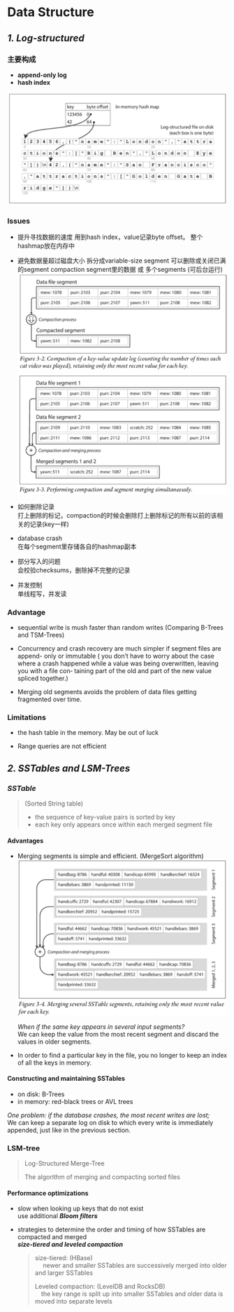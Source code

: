# Data Structure

## *1. Log-structured*

### **主要构成**

* **append-only log**
* **hash index**

![Figure 3-1](https://github.com/xiaoyiyiyo/Java_Knowledge/blob/master/DDIA/png/Figure%203-1.png)

### **Issues**

* 提升寻找数据的速度
用到hash index，value记录byte offset。 
整个hashmap放在内存中

* 避免数据量超过磁盘大小
拆分成variable-size segment
可以删除或关闭已满的segment
compaction segment里的数据 或 多个segments (可后台运行)
![Figure 3-2](https://github.com/xiaoyiyiyo/Java_Knowledge/blob/master/DDIA/png/Figure%203-2.png)
![Figure 3-3](https://github.com/xiaoyiyiyo/Java_Knowledge/blob/master/DDIA/png/Figure%203-3.png)

* 如何删除记录  
打上删除的标记，compaction的时候会删除打上删除标记的所有以前的该相关的记录(key一样)

* database crash  
在每个segment里存储各自的hashmap副本

* 部分写入的问题  
会校验checksums，删除掉不完整的记录

* 并发控制  
单线程写，并发读

### **Advantage**

* sequential write is mush faster than random writes
(Comparing B-Trees and TSM-Trees)

* Concurrency and crash recovery are much simpler if segment files are append- only or immutable
( you don’t have to worry about the case where a crash happened while a value was being overwritten, leaving you with a file con‐ taining part of the old and part of the new value spliced together.)

* Merging old segments avoids the problem of data files getting fragmented over time.

### **Limitations**

* the hash table in the memory. May be out of luck

* Range queries are not efficient

## *2. SSTables and LSM-Trees*

### ***SSTable*** 

>(Sorted String table)
>
> * the sequence of key-value pairs is sorted by key
> * each key only appears once within each merged segment file

#### **Advantages**

* Merging segments is simple and efficient.
(MergeSort algorithm)
![Figure 3-4](https://github.com/xiaoyiyiyo/Java_Knowledge/blob/master/DDIA/png/Figure%203-4.png)

    _When if the same key appears in several input segments?_  
    We can keep the value from the most recent segment and discard the values in older segments.

* In order to find a particular key in the file, you no longer to keep an index of all the keys in memory.

#### **Constructing and maintaining SSTables**

* on disk: B-Trees
* in memory: red-black trees or AVL trees

*One problem: if the database crashes, the most recent writes are lost;*  
We can keep a separate log on disk to which every write is immediately appended, just like in the previous section.

### **LSM-tree**

> Log-Structured Merge-Tree
>
> The algorithm of merging and compacting sorted files

#### Performance optimizations

* slow when looking up keys that do not exist  
use additional ***Bloom filters***

* strategies to determine the order and timing of how SSTables are compacted and merged  
***size-tiered and leveled compaction***

    >size-tiered: (HBase)  
    >&emsp; newer and smaller SSTables are successively merged into older and larger SSTables
    >
    >Leveled compaction: (LevelDB and RocksDB)  
    >&emsp;the key range is split up into smaller SSTables and older data is moved into separate levels
